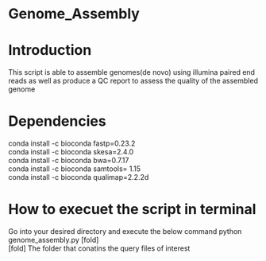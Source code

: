 # Genome_Assembly
# Introduction
This script is able to assemble genomes(de novo) using illumina paired end reads as well as produce a QC report to assess the quality of the assembled \
genome

# Dependencies
conda install -c bioconda fastp=0.23.2 \
conda install -c bioconda skesa=2.4.0\
conda install -c bioconda bwa=0.7.17\
conda install -c bioconda samtools= 1.15\
conda install -c bioconda qualimap=2.2.2d

# How to execuet the script in terminal
Go into your desired directory and execute the below command 
python genome_assembly.py [fold]\
[fold] The folder that conatins the query files of interest

